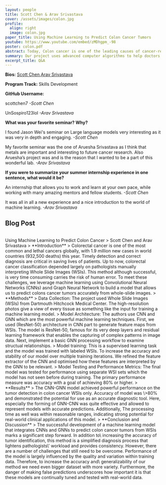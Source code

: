 ```yaml
---
layout: people
title: Scott Chen & Arav Srivastava
cover: /assets/images/colon.jpg
profile:
  align: right
  image: colon.jpg
paper_title: Using Machine Learning to Predict Colon Cancer Tumors 
youtube: https://www.youtube.com/embed/zMDhgpm_-98
poster: colon.pdf
abstract: Today, Colon cancer is one of the leading causes of cancer-related death, with approximately 1.9 million cases in the year 2022, 930,000 being deaths. Early detection and proper diagnosis play very important roles in improving patient outcome and survival rate. However, the diagnostic procedure falls heavily on the manual interpretation of Whole Slide Images (WSI) by pathologists,which can be very time-consuming. The main goal of this project is oriented toward developing a machine learning model which integrates Convolutional Neural Networks (CNN) with Graph Neural Networks (GNN) for the prediction of colon cancer tumor outcomes from Whole Slide Images. The proposed models use the application of The CNN arctitecture, ResNet50, to extract features from the Whole Slide Images, the derived features are submitted to a GNN workflow to further refine predictions based on the structual relationships of detected features. The combination of the two techniques helps improve accuracy and stability in the detection of tumors, which ultimately aims to provide a reliable colon cancer diagnosis tool to assist pathologists. This, in turn, settles more emphasis on researching how to streamline the analysis of WSIs to reduce the workload on pathologists, scale up to accommodate large data sets, and increase diagnostic consistency. The application of this project could significantly contribute to the early detection and treatment of colon cancer, ultimately improving patient outcomes. 
summary: Our project uses advanced computer algorithms to help doctors detect colon tumors more accurately and quickly. By analyzing medical images with machine learning, we're improving the chances of finding and treating colon cancer. 
excerpt_title: Q&A
---
```

**Bios:** [Scott Chen](https://jlevy44.github.io/editai_internship/people/HS_Scott_Chen),[Arav Srivastava](https://jlevy44.github.io/editai_internship/people/HS_Arav_Srivastava)

**Program Track:** Skills Development

**GitHub Username:**  

scottchen7
*-Scott Chen*

UnSospiro123lol
*-Arav Srivastava*


**What was your favorite seminar? Why?**  

I found Jason Wei's seminar on Large language models very interesting as it was very in depth and engaging. 
*-Scott Chen*

My favorite seminar was the one of Aruesha Srivastava as I think that metals are important and interesting to future cancer research. Also Aruesha’s project was and is the reason that I wanted to be a part of this wonderful lab.
*-Arav Srivastava*


**If you were to summarize your summer internship experience in one sentence, what would it be?**  

An internship that allows you to work and learn at your own pace, while working with many amazing mentors and fellow students. 
*-Scott Chen*

It was all in all a new experience and a nice introduction to the world of machine learning.
*-Arav Srivastava*

<h2>Blog Post</h2>
<br>
Using Machine Learning to Predict Colon Cancer
>
Scott Chen and Arav Srivastava
>
**Introduction**
>
Colorectal cancer is one of the most common and lethal cancers
globally, with 1.9 million new cases in world countries (932,500
deaths) this year. Timely detection and correct diagnosis are critical
in saving lives of patients. Up to now, colorectal cancer
classification depended largely on pathologists manually interpreting
Whole Slide Images (WSIs). This method although successful, is very
time consuming carries the risk of human error. To meet these
challenges, we leverage machine learning using Convolutional Neural
Networks (CNNs) asnd Graph Neural Network to build a model that allows
us to predict colons cancer tumors accurately from whole-slide images.
>
**Methods**
>
Data Collection: The project used Whole Slide Images (WSIs) from
Dartmouth Hitchcock Medical Center. The high-resolution photos give a
view of every tissue as something like the input for training a
machine learning model.
>
Model Architecture: The authors use CNN and GNN which are the most
powerful machine learning techniques. First, we used (ResNet-50)
architecture in CNN part to generate feature maps from WSIs. The model
is ResNet-50, famous for its very deep layers and residual learning
framework that enables the capturing of complex patterns in image
data. Next, implement a basic GNN processing workflow to examine
structual relationships.
>
Model training: This is a supervised learning task and the model was
trained with labeled WSIs. To increase the accuracy and stability of
our model over multiple training iterations. We refined the feature
extractor of the CNN and optimised how these features are interpreted
by the GNN to be relevant.
>
Model Testing and Performance Metrics: The final model was tested for
performance using separate WSI sets which the model has not seen
before during training. The primary performance measure was accuracy
with a goal of achieving 80% or higher.
>
**Results**
>
The CNN-GNN model achieved powerful performance on the tumor detection
in colon cancer WSIs only. Accuracy of model was \>80% and
demonstrated the potential for use as an accurate diagnostic tool.
Here, especially the forming of GNN-CNN was quite effective and
allowed to represent models with accurate predictions. Additionally,
The processing time as well was within reasonable ranges, indicating
strong potential for real-world clinical applications of this model.
>
**Conclusion and Discussion**
>
The successful development of a machine learning model that integrates
CNNs and GNNs to predict colon cancer tumors from WSIs marks a
significant step forward. In addition to\
increasing the accuracy of tumor identification, this method is a
simplified diagnosis process that lightens pathologists\' workload and
provides consistency. However, there are a number of challenges that
still need to be overcome. Performance of the model is largely
influenced by the quality and variation within training data.
Therefore, to increase the accuracy and\
generalizability of our method we need even bigger dataset with more
variety. Furthermore, the danger of making false predictions
underscores how important it is that these models are continually
tuned and tested with real-world data.
